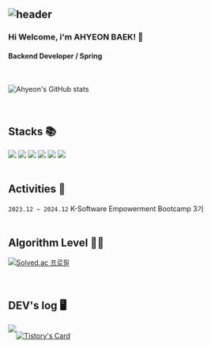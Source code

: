 ![header](https://capsule-render.vercel.app/api?type=waving&color=timeGradient&text=Welcome%20to%20Ahyeon's%20GitHub%20🌱&animation=twinkling&fontSize=35&fontAlignY=40&fontAlign=65&height=250)
---  

<div align="left">  
    
### Hi Welcome, i'm AHYEON BAEK! 👋

#### Backend Developer / Spring
<br>  

![Ahyeon's GitHub stats](https://github-readme-stats.vercel.app/api?username=ahyeon-B&theme=cobalt&show_icons=true)
<br>  
<br>

## Stacks 📚
<img src="https://img.shields.io/badge/java-007396?style=for-the-badge&logo=java&logoColor=white"> <img src="https://img.shields.io/badge/html5-E34F26?style=for-the-badge&logo=html5&logoColor=white"> <img src="https://img.shields.io/badge/css-1572B6?style=for-the-badge&logo=css3&logoColor=white"> <img src="https://img.shields.io/badge/javascript-F7DF1E?style=for-the-badge&logo=javascript&logoColor=black"> <img src="https://img.shields.io/badge/mysql-4479A1?style=for-the-badge&logo=mysql&logoColor=white"> <img src="https://img.shields.io/badge/spring-6DB33F?style=for-the-badge&logo=spring&logoColor=white">
<br>
<br>

## Activities 🏃 
`2023.12 ~ 2024.12`    K-Software Empowerment Bootcamp 3기
<br>
<br>

## Algorithm Level 👩‍🏫  
[![Solved.ac 프로필](http://mazassumnida.wtf/api/v2/generate_badge?boj=kyile7189)](https://solved.ac/kyile7189)   
<br>
<br>

## DEV's log 🖥️
<div style="display:flex; flex-direction:row;">
    <a href="https://byeongarigomgom.tistory.com">
        <img src="https://img.shields.io/badge/Tistory-000000?style=for-the-badge&logo=Tistory&logoColor=white"> 
    </a>
  
[![Tistory's Card](https://github-readme-tistory-card.vercel.app/api?name=byeongarigomgom&theme=kakao)](https://byeongarigomgom.tistory.com)
</div>
<br>
<br>
